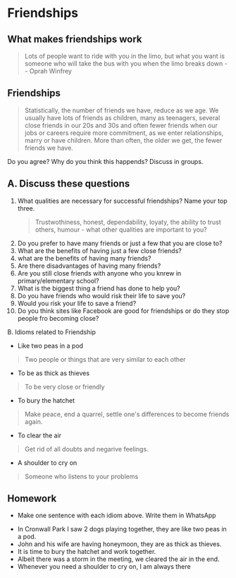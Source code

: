 # Friendships

## What makes friendships work

> Lots of people want to ride with you in the limo, but what you want is someone who will take the bus with you when the limo breaks down
> -- Oprah Winfrey

## Friendships

> Statistically, the number of friends we have, reduce as we age. We usually have lots of friends as children, many as teenagers, several close friends in our 20s and 30s and often fewer friends when our jobs or careers require more commitment, as we enter relationships, marry or have children. More than often, the older we get, the fewer friends we have.

Do you agree? Why do you think this happends? Discuss in groups.

## A. Discuss these questions

1. What qualities are necessary for successful friendships? Name your top three.
    > Trustwothiness, honest, dependability, loyaty, the ability to trust others, humour - what other qualities are important to you?
2. Do you prefer to have many friends or just a few that you are close to?
3. What are the benefits of having just a few close friends?
4. what are the benefits of having many friends?
5. Are there disadvantages of having many friends?
6. Are you still close friends with anyone who you knrew in primary/elementary school?
7. What is the biggest thing a friend has done to help you?
8. Do you have friends who would risk their life to save you?
9. Would you risk your life to save a friend?
10. Do you think sites like Facebook are good for friendships or do they stop people fro becoming close?

B. Idioms related to Friendship

- Like two peas in a pod
> Two people or things that are very similar to each other

- To be as thick as thieves
> To be very close or friendly

- To bury the hatchet
> Make peace, end a quarrel, settle one's differences to become friends again.

- To clear the air
> Get rid of all doubts and negarive feelings.

- A shoulder to cry on
> Someone who listens to your problems

## Homework

* Make one sentence with each idiom above. Write them in WhatsApp

- In Cronwall Park I saw 2 dogs playing together, they are like two peas in a pod.
- John and his wife are having honeymoon, they are as thick as thieves.
- It is time to bury the hatchet and work together.
- Albeit there was a storm in the meeting, we cleared the air in the end.
- Whenever you need a shoulder to cry on, I am always there
